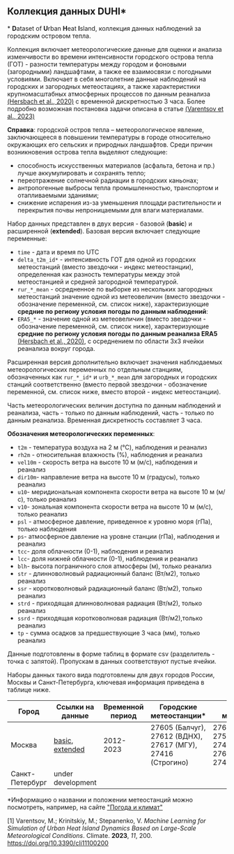 ## Коллекция данных **DUHI***

\* **D**ataset of **U**rban **H**eat **I**sland, коллекция данных наблюдений за городским островом тепла.

Коллекция включает метеорологические данные для оценки и анализа изменчивости во времени интенсивности городского острова тепла (ГОТ) - разности температуры между городом и фоновыми (загородными) ландшафтами, а также ее взаимосвязи с погодными условиями. Включает в себя многолетние данные наблюдений на городских и загородных метеостациях, а также характеристики крупномасштабных атмосферных процессов по данным реанализа [(Hersbach et al., 2020)](https://doi.org/10.1002/qj.3803) с временной дискретностью 3 часа. Более подробно возможная постановка задачи описана в статье [(Varentsov et al., 2023)](https://doi.org/10.3390/cli11100200)

**Справка**: городской остров тепла – метеорологическое явление, заключающееся в повышении температуры в городе относительно окружающих его сельских и природных ландшафтов. Среди причин  возникновения острова тепла выделяют следующие:
* способность искусственных материалов (асфальта, бетона и пр.) лучше аккумулировать и сохранять тепло;
* переотражение солнечной радиации в городских каньонах;
* антропогенные выбросы тепла промышленностью, транспортом и отапливаемыми зданиями;
* снижение испарения из-за уменьшения площади растительности и перекрытия почвы непроницаемыми для влаги материалами.

Набор данных представлен в двух версия - базовой (**basic**) и расширенной (**extended**). Базовая версия  включает следующие переменные:
- `time` - дата и время по UTC
- `delta_t2m_id*` - интенсивность ГОТ для одной из городских метеостанций (вместо звездочки - индекс метеостанции), определенная как разность температуры между этой метеостанцией и средней загородной температурой.
- `rur_*_mean` - осредненное по выборке из нескольких загородных метеостанций значение одной из метеовеличин (вместо звездочки - обозначение переменной, см. список ниже), характеризующие **средние по региону условия погоды по данным наблюдений**:
- `ERA5_*` - значение одной из метеовеличин (вместо звездочки - обозначение переменной, см. список ниже), характеризующие   **средние по региону условия погоды по данным реанализа ERA5** [(Hersbach et al., 2020)](https://doi.org/10.1002/qj.3803), с осреднением по области 3х3 ячейки реанализа вокруг города.

Расширенная версия дополнительно включает значения наблюдаемых метеорологических переменных по отдельным станциям, обозначенных как `rur_*_id*` и `urb_*_mean` для загородных и городских станций соответственно (вместо первой звездочки - обозначение переменной, см. список ниже, вместо второй - индекс метеостанции).

Часть метеорологических величин доступна по данным наблюдений и реанализа, часть - только по данным наблюдений, часть - только по данным реанализа. Временная дискретность составляет 3 часа.  

**Обозначения метеорологических переменных**:
  - `t2m` - температура воздуха на 2 м (°С), наблюдения и реанализ
  - `rh2m` - относительная влажность (%), наблюдения и реанализ
  - `vel10m` - скорость ветра на высоте 10 м (м/с), наблюдения и реанализ
  - `dir10m`- направление ветра на высоте 10 м (градусы), только реанализ
  - `u10`- меридиональная компонента скорости ветра на высоте 10 м (м/с), только реанализ
  - `v10`- зональная компонента скорости ветра на высоте 10 м (м/с), только реанализ
  - `psl` - атмосферное давление, приведенное к уровню моря (гПа), только наблюдения
  - `ps`- атмосферное давление на уровне станции (гПа), наблюдения и реанализ
  - `tcc`- доля облачности (0-1), наблюдения и реанализ
  - `lcc`- доля нижней облачности (0-1), наблюдения и реанализ
  - `blh`- высота пограничного слоя атмосферы (м), только реанализ
  - `str` - длинноволновый радиационный баланс (Вт/м2), только реанализ
  - `ssr` - коротковолновый радиационный баланс (Вт/м2), только реанализ
  - `strd` - приходящая длинноволновая радиация (Вт/м2), только реанализ
  - `ssrd` - приходящая коротковолновая радиация (Вт/м2),только реанализ
  - `tp` - сумма осадков за предшествующие 3 часа (мм), только реанализ

Данные подготовлены в форме таблиц в формате csv (разделитель - точка с запятой).  Пропускам в данных соответствуют пустые ячейки.

Наборы данных такого вида подготовлены для двух городов России, Москвы и Санкт-Петербурга, ключевая информация приведена в таблице ниже.

| Город | Ссылки на данные | Временной период | Городские метеостанции* | Фоновые метеостанции*| 
| ------------ | ------------- | ----------------| ----------------| ------------ |
| Москва|[basic](https://github.com/mvarentsov/ML4hydromet-2024/blob/main/datasets/DUHI/Moscow_basic.csv), [extended](https://github.com/mvarentsov/ML4hydromet-2024/blob/main/datasets/DUHI/Moscow_extended.csv)|2012-2023|27605 (Балчуг), 27612 (ВДНХ), 27617 (МГУ), 27416 (Строгино)|27611, 27523,27417, 27428, 27511, 27625,27606,27618, 27419|
| Санкт-Петербург|under development|||

*Информацию о названии и положении метеостанций можно посмотреть, например, на сайте ["Погода и климат"](http://www.pogodaiklimat.ru/archive.php)

[1] Varentsov, M.; Krinitskiy, M.; Stepanenko, V. *Machine Learning for Simulation of Urban Heat Island Dynamics Based on Large-Scale Meteorological Conditions*. Climate. **2023**, *11*, 200. https://doi.org/10.3390/cli11100200
